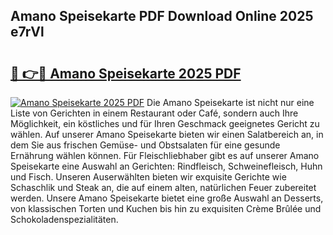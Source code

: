 ## Amano Speisekarte PDF Download Online 2025 e7rVl

# <h2><a href="http://gc7uq9.nevu.top/?p=Amano+Speisekarte">🔗 👉🔴 Amano Speisekarte 2025 PDF</a></h2>

[![Amano Speisekarte 2025 PDF](https://i.imgur.com/dBaPXMq.png)](http://gc7uq9.nevu.top/?p=Amano+Speisekarte)
Die Amano Speisekarte ist nicht nur eine Liste von Gerichten in einem Restaurant oder Café, sondern auch Ihre Möglichkeit, ein köstliches und für Ihren Geschmack geeignetes Gericht zu wählen. Auf unserer Amano Speisekarte bieten wir einen Salatbereich an, in dem Sie aus frischen Gemüse- und Obstsalaten für eine gesunde Ernährung wählen können. Für Fleischliebhaber gibt es auf unserer Amano Speisekarte eine Auswahl an Gerichten: Rindfleisch, Schweinefleisch, Huhn und Fisch. Unseren Auserwählten bieten wir exquisite Gerichte wie Schaschlik und Steak an, die auf einem alten, natürlichen Feuer zubereitet werden. Unsere Amano Speisekarte bietet eine große Auswahl an Desserts, von klassischen Torten und Kuchen bis hin zu exquisiten Crème Brûlée und Schokoladenspezialitäten.
